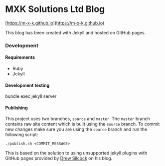 # MXK Solutions Ltd Blog

[https://m-x-k.github.io](https://m-x-k.github.io)

This blog has been created with Jekyll and hosted on GitHub pages.

### Development

#### Requirements

* Ruby
* Jekyll

#### Development testing

  bundle exec jekyll server

#### Publishing

This project uses two branches, `source` and `master`. The `master` branch contains raw site content which is built using the `source` branch. To commit new changes make sure you are using the `source` branch and run the following script:

```
./publish.sh <COMMIT_MESSAGE>
```

>
This is based on the solution to using unsupported jekyll plugins with GitHub pages provided by [Drew Silcock](https://drewsilcock.co.uk/custom-jekyll-plugins) on his blog.
